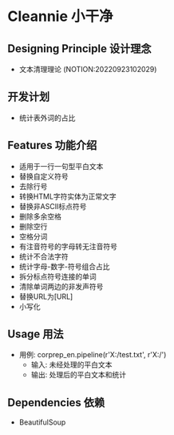 # Cleannie 小干净

## Designing Principle 设计理念
* 文本清理理论 (NOTION:20220923102029)

## 开发计划
* 统计表外词的占比

## Features 功能介绍
* 适用于一行一句型平白文本
* 替换自定义符号
* 去除行号
* 转换HTML字符实体为正常文字
* 替换非ASCII标点符号
* 删除多余空格
* 删除空行
* 空格分词
* 有注音符号的字母转无注音符号
* 统计不合法字符
* 统计字母-数字-符号组合占比
* 拆分标点符号连接的单词
* 清除单词两边的非发声符号
* 替换URL为[URL]
* 小写化

## Usage 用法
* 用例: corprep_en.pipeline(r'X:/test.txt', r'X:/')
	* 输入: 未经处理的平白文本
	* 输出: 处理后的平白文本和统计

## Dependencies 依赖
* BeautifulSoup
